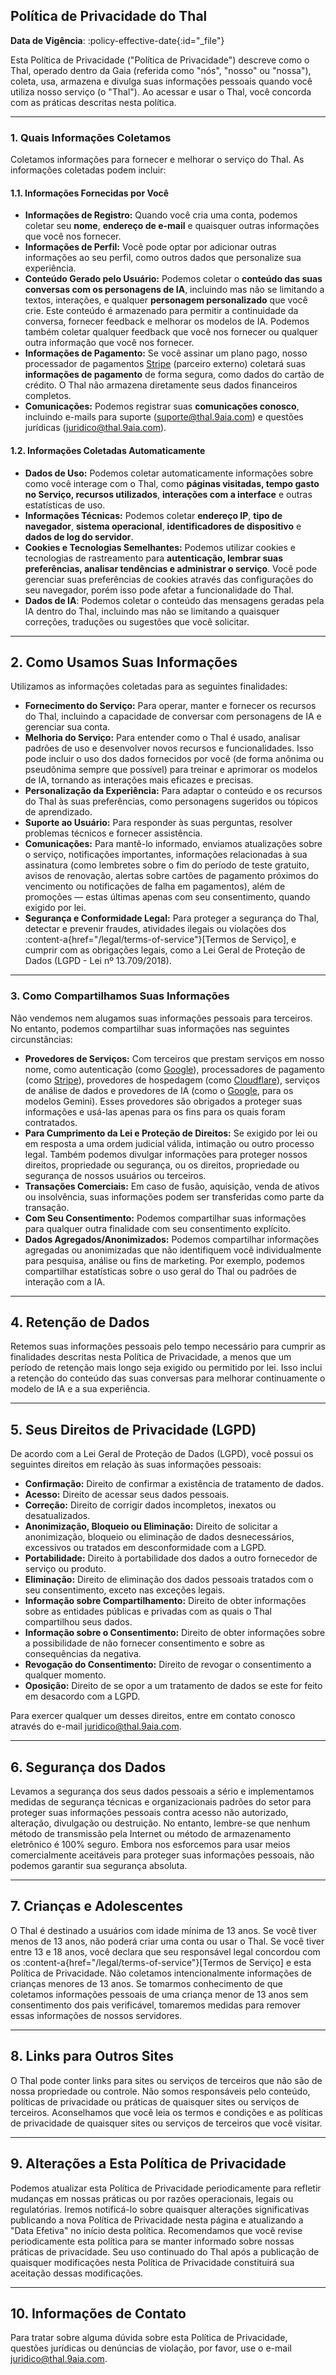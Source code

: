 ## Política de Privacidade do Thal

**Data de Vigência**: :policy-effective-date{:id="_file"}

Esta Política de Privacidade ("Política de Privacidade") descreve como o Thal, operado dentro da Gaia (referida como "nós", "nosso" ou "nossa"), coleta, usa, armazena e divulga suas informações pessoais quando você utiliza nosso serviço (o "Thal"). Ao acessar e usar o Thal, você concorda com as práticas descritas nesta política.

---

### 1. Quais Informações Coletamos

Coletamos informações para fornecer e melhorar o serviço do Thal. As informações coletadas podem incluir:

#### 1.1. Informações Fornecidas por Você

* **Informações de Registro:** Quando você cria uma conta, podemos coletar seu **nome**, **endereço de e-mail** e quaisquer outras informações que você nos fornecer.
* **Informações de Perfil:** Você pode optar por adicionar outras informações ao seu perfil, como outros dados que personalize sua experiência.
* **Conteúdo Gerado pelo Usuário:** Podemos coletar o **conteúdo das suas conversas com os personagens de IA**, incluindo mas não se limitando a textos, interações, e qualquer **personagem personalizado** que você crie. Este conteúdo é armazenado para permitir a continuidade da conversa, fornecer feedback e melhorar os modelos de IA. Podemos também coletar qualquer feedback que você nos fornecer ou qualquer outra informação que você nos fornecer.
* **Informações de Pagamento:** Se você assinar um plano pago, nosso processador de pagamentos [Stripe](https://stripe.com/br/privacy) (parceiro externo) coletará suas **informações de pagamento** de forma segura, como dados do cartão de crédito. O Thal não armazena diretamente seus dados financeiros completos.
* **Comunicações:** Podemos registrar suas **comunicações conosco**, incluindo e-mails para suporte ([suporte@thal.9aia.com](mailto:suporte@thal.9aia.com)) e questões jurídicas ([juridico@thal.9aia.com](mailto:juridico@thal.9aia.com)).

#### 1.2. Informações Coletadas Automaticamente

* **Dados de Uso:** Podemos coletar automaticamente informações sobre como você interage com o Thal, como **páginas visitadas, tempo gasto no Serviço, recursos utilizados**, **interações com a interface** e outras estatísticas de uso.
* **Informações Técnicas:** Podemos coletar **endereço IP**, **tipo de navegador**, **sistema operacional**, **identificadores de dispositivo** e **dados de log do servidor**.
* **Cookies e Tecnologias Semelhantes:** Podemos utilizar cookies e tecnologias de rastreamento para **autenticação, lembrar suas preferências, analisar tendências e administrar o serviço**. Você pode gerenciar suas preferências de cookies através das configurações do seu navegador, porém isso pode afetar a funcionalidade do Thal.
* **Dados de IA**: Podemos coletar o conteúdo das mensagens geradas pela IA dentro do Thal, incluindo mas não se limitando a quaisquer correções, traduções ou sugestões que você solicitar.

---

## 2. Como Usamos Suas Informações

Utilizamos as informações coletadas para as seguintes finalidades:

* **Fornecimento do Serviço:** Para operar, manter e fornecer os recursos do Thal, incluindo a capacidade de conversar com personagens de IA e gerenciar sua conta.
* **Melhoria do Serviço:** Para entender como o Thal é usado, analisar padrões de uso e desenvolver novos recursos e funcionalidades. Isso pode incluir o uso dos dados fornecidos por você (de forma anônima ou pseudônima sempre que possível) para treinar e aprimorar os modelos de IA, tornando as interações mais eficazes e precisas.
* **Personalização da Experiência:** Para adaptar o conteúdo e os recursos do Thal às suas preferências, como personagens sugeridos ou tópicos de aprendizado.
* **Suporte ao Usuário:** Para responder às suas perguntas, resolver problemas técnicos e fornecer assistência.
* **Comunicações:** Para mantê-lo informado, enviamos atualizações sobre o serviço, notificações importantes, informações relacionadas à sua assinatura (como lembretes sobre o fim do período de teste gratuito, avisos de renovação, alertas sobre cartões de pagamento próximos do vencimento ou notificações de falha em pagamentos), além de promoções — estas últimas apenas com seu consentimento, quando exigido por lei.
* **Segurança e Conformidade Legal:** Para proteger a segurança do Thal, detectar e prevenir fraudes, atividades ilegais ou violações dos :content-a{href="/legal/terms-of-service"}[Termos de Serviço], e cumprir com as obrigações legais, como a Lei Geral de Proteção de Dados (LGPD - Lei nº 13.709/2018).

---

### 3. Como Compartilhamos Suas Informações

Não vendemos nem alugamos suas informações pessoais para terceiros. No entanto, podemos compartilhar suas informações nas seguintes circunstâncias:

* **Provedores de Serviços:** Com terceiros que prestam serviços em nosso nome, como autenticação (como [Google](https://policies.google.com/privacy)), processadores de pagamento (como [Stripe](https://stripe.com/br/privacy)), provedores de hospedagem (como [Cloudflare](https://www.cloudflare.com/privacypolicy/)), serviços de análise de dados e provedores de IA (como o [Google](https://policies.google.com/privacy), para os modelos Gemini). Esses provedores são obrigados a proteger suas informações e usá-las apenas para os fins para os quais foram contratados.
* **Para Cumprimento da Lei e Proteção de Direitos:** Se exigido por lei ou em resposta a uma ordem judicial válida, intimação ou outro processo legal. Também podemos divulgar informações para proteger nossos direitos, propriedade ou segurança, ou os direitos, propriedade ou segurança de nossos usuários ou terceiros.
* **Transações Comerciais:** Em caso de fusão, aquisição, venda de ativos ou insolvência, suas informações podem ser transferidas como parte da transação.
* **Com Seu Consentimento:** Podemos compartilhar suas informações para qualquer outra finalidade com seu consentimento explícito.
* **Dados Agregados/Anonimizados:** Podemos compartilhar informações agregadas ou anonimizadas que não identifiquem você individualmente para pesquisa, análise ou fins de marketing. Por exemplo, podemos compartilhar estatísticas sobre o uso geral do Thal ou padrões de interação com a IA.

---

## 4. Retenção de Dados

Retemos suas informações pessoais pelo tempo necessário para cumprir as finalidades descritas nesta Política de Privacidade, a menos que um período de retenção mais longo seja exigido ou permitido por lei. Isso inclui a retenção do conteúdo das suas conversas para melhorar continuamente o modelo de IA e a sua experiência.

---

## 5. Seus Direitos de Privacidade (LGPD)

De acordo com a Lei Geral de Proteção de Dados (LGPD), você possui os seguintes direitos em relação às suas informações pessoais:

* **Confirmação:** Direito de confirmar a existência de tratamento de dados.
* **Acesso:** Direito de acessar seus dados pessoais.
* **Correção:** Direito de corrigir dados incompletos, inexatos ou desatualizados.
* **Anonimização, Bloqueio ou Eliminação:** Direito de solicitar a anonimização, bloqueio ou eliminação de dados desnecessários, excessivos ou tratados em desconformidade com a LGPD.
* **Portabilidade:** Direito à portabilidade dos dados a outro fornecedor de serviço ou produto.
* **Eliminação:** Direito de eliminação dos dados pessoais tratados com o seu consentimento, exceto nas exceções legais.
* **Informação sobre Compartilhamento:** Direito de obter informações sobre as entidades públicas e privadas com as quais o Thal compartilhou seus dados.
* **Informação sobre o Consentimento:** Direito de obter informações sobre a possibilidade de não fornecer consentimento e sobre as consequências da negativa.
* **Revogação do Consentimento:** Direito de revogar o consentimento a qualquer momento.
* **Oposição:** Direito de se opor a um tratamento de dados se este for feito em desacordo com a LGPD.

Para exercer qualquer um desses direitos, entre em contato conosco através do e-mail [juridico@thal.9aia.com](mailto:juridico@thal.9aia.com).

---

## 6. Segurança dos Dados

Levamos a segurança dos seus dados pessoais a sério e implementamos medidas de segurança técnicas e organizacionais padrões do setor para proteger suas informações pessoais contra acesso não autorizado, alteração, divulgação ou destruição. No entanto, lembre-se que nenhum método de transmissão pela Internet ou método de armazenamento eletrônico é 100% seguro. Embora nos esforcemos para usar meios comercialmente aceitáveis para proteger suas informações pessoais, não podemos garantir sua segurança absoluta.

---

## 7. Crianças e Adolescentes

O Thal é destinado a usuários com idade mínima de 13 anos. Se você tiver menos de 13 anos, não poderá criar uma conta ou usar o Thal. Se você tiver entre 13 e 18 anos, você declara que seu responsável legal concordou com os :content-a{href="/legal/terms-of-service"}[Termos de Serviço] e esta Política de Privacidade. Não coletamos intencionalmente informações de crianças menores de 13 anos. Se tomarmos conhecimento de que coletamos informações pessoais de uma criança menor de 13 anos sem consentimento dos pais verificável, tomaremos medidas para remover essas informações de nossos servidores.

---

## 8. Links para Outros Sites

O Thal pode conter links para sites ou serviços de terceiros que não são de nossa propriedade ou controle. Não somos responsáveis pelo conteúdo, políticas de privacidade ou práticas de quaisquer sites ou serviços de terceiros. Aconselhamos que você leia os termos e condições e as políticas de privacidade de quaisquer sites ou serviços de terceiros que você visitar.

---

## 9. Alterações a Esta Política de Privacidade

Podemos atualizar esta Política de Privacidade periodicamente para refletir mudanças em nossas práticas ou por razões operacionais, legais ou regulatórias. Iremos notificá-lo sobre quaisquer alterações significativas publicando a nova Política de Privacidade nesta página e atualizando a "Data Efetiva" no início desta política. Recomendamos que você revise periodicamente esta política para se manter informado sobre nossas práticas de privacidade. Seu uso continuado do Thal após a publicação de quaisquer modificações nesta Política de Privacidade constituirá sua aceitação dessas modificações.

---

## 10. Informações de Contato

Para tratar sobre alguma dúvida sobre esta Política de Privacidade, questões jurídicas ou denúncias de violação, por favor, use o e-mail [juridico@thal.9aia.com](mailto:juridico@thal.9aia.com).
